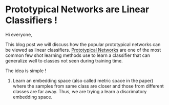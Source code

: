 # Prototypical Networks are Linear Classifiers !

Hi everyone,

This blog post we will discuss how the popular prototypical networks can be viewed as linear classifiers. 
[Prototypical Networks](https://arxiv.org/pdf/1703.05175.pdf) are one of the most common few shot learning methods use to learn a classifier that can 
generalize well to classes not seen during training time.

The idea is simple !
1. Learn an embedding space (also called metric space in the paper) where the samples from same class are closer and those from different classes are far away.
Thus, we are trying a learn a discrimatory embedding space.
